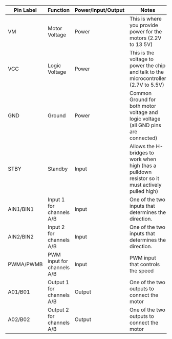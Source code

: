 | Pin Label | Function                   | Power/Input/Output | Notes                                                                                            |
| --------- | -------------------------- | ------------------ | ------------------------------------------------------------------------------------------------ |
| VM        | Motor Voltage              | Power              | This is where you provide power for the motors (2.2V to 13 5V)                                   |
| VCC       | Logic Voltage              | Power              | This is the voltage to power the chip and talk to the microcontroller (2.7V to 5.5V)             |
| GND       | Ground                     | Power              | Common Ground for both motor voltage and logic voltage (all GND pins are connected)              |
| STBY      | Standby                    | Input              | Allows the H-bridges to work when high (has a pulldown resistor so it must actively pulled high) |
| AIN1/BIN1 | Input 1 for channels A/B   | Input              | One of the two inputs that determines the direction.                                             |
| AIN2/BIN2 | Input 2 for channels A/B   | Input              | One of the two inputs that determines the direction.                                             |
| PWMA/PWMB | PWM input for channels A/B | Input              | PWM input that controls the speed                                                                |
| A01/B01   | Output 1 for channels A/B  | Output             | One of the two outputs to connect the motor                                                      |
| A02/B02   | Output 2 for channels A/B  | Output             | One of the two outputs to connect the motor                                                      |
